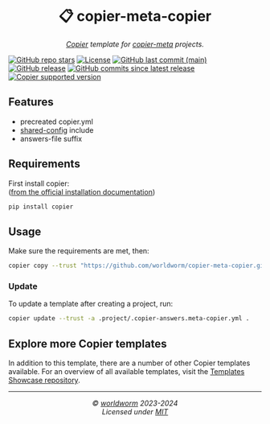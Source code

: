 <h1 align="center">📋 copier-meta-copier</h1>
<p align="center">
  <i><a href="https://github.com/copier-org/copier">Copier</a> template for <a href="https://github.com/worldworm/copier-showcase/blob/main/types/meta.md">copier-meta</a> projects.</i>
</p>


<!-- Place https://shields.io/ badges here -->
[![GitHub repo stars](https://img.shields.io/github/stars/worldworm/copier-meta-copier)](https://github.com/worldworm/copier-meta-copier)
[![License](https://img.shields.io/badge/license-MIT-green?logo=opensourceinitiative&logoColor=fff)](https://github.com/worldworm/copier-meta-copier/blob/main/LICENSE)
[![GitHub last commit (main)](https://img.shields.io/github/last-commit/worldworm/copier-meta-copier/main)](https://github.com/worldworm/copier-meta-copier/commits/main/)
[![GitHub release](https://img.shields.io/github/v/release/worldworm/copier-meta-copier)](https://github.com/worldworm/copier-meta-copier/releases/latest)
[![GitHub commits since latest release](https://img.shields.io/github/commits-since/worldworm/copier-meta-copier/latest/main)](https://github.com/worldworm/copier-meta-copier/releases/latest)
[![Copier supported version](https://img.shields.io/badge/Copier-v9-blue)](https://github.com/copier-org/copier)


## Features
- precreated copier.yml
- [shared-config](https://github.com/worldworm/copier-shared-config) include
- answers-file suffix


## Requirements
First install copier:<br>
([from the official installation documentation](https://copier.readthedocs.io/en/stable/#installation))
```bash
pip install copier
```


## Usage
Make sure the requirements are met, then:
```bash
copier copy --trust "https://github.com/worldworm/copier-meta-copier.git" .
```

### Update
To update a template after creating a project, run:
```bash
copier update --trust -a .project/.copier-answers.meta-copier.yml .
```


## Explore more Copier templates
In addition to this template, there are a number of other Copier templates available. For an overview of all available templates, visit the [Templates Showcase repository](https://github.com/worldworm/copier-showcase).

---
<p align="center">
  <i>© <a href="https://github.com/worldworm">worldworm</a> 2023-2024</i>
  <br><i>Licensed under <a href="https://github.com/worldworm/copier-meta-copier/blob/main/LICENSE">MIT</a></i>
</p>
